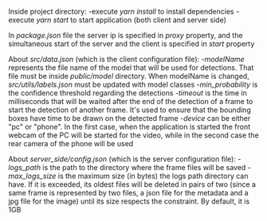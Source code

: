 Inside project directory:
-execute *yarn install* to install dependencies
-execute *yarn start* to start application (both client and server side)

In *package.json* file the server ip is specified in *proxy* property, and the simultaneous start of the server and the client is specified in *start* property

About *src/data.json* (which is the client configuration file):
-*modelName* represents the file name of the model that will be used for detections. That file must be inside *public/model* directory. When modelName is changed, *src/utils/labels.json* must be updated with model classes
-*min_probability* is the confidence threshold regarding the detections
-*timeout* is the time in milliseconds that will be waited after the end of the detection of a frame to start the detection of another frame. It's used to ensure that the bounding boxes have time to be drawn on the detected frame
-*device* can be either "pc" or "phone". In the first case, when the application is started the front webcam of the PC will be started for the video, while in the second case the rear camera of the phone will be used

About *server_side/config.json* (which is the server configuration file):
-*logs_path* is the path to the directory where the frame files will be saved
-*max_logs_size* is the maximum size (in bytes) the logs path directory can have. If it is exceeded, its oldest files will be deleted in pairs of two (since a same frame is represented by two files, a json file for the metadata and a jpg file for the image) until its size respects the constraint. By default, it is 1GB